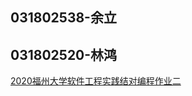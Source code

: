 ## 031802538-余立
## 031802520-林鸿

[2020福州大学软件工程实践结对编程作业二](https://www.cnblogs.com/fzuli/p/13794664.html)
